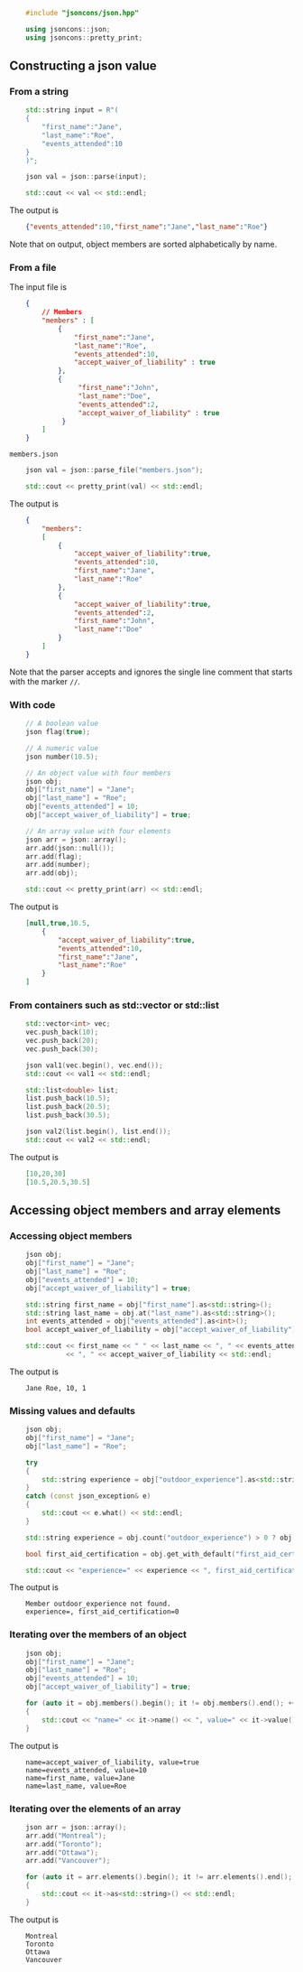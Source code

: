 ```c++
    #include "jsoncons/json.hpp"

    using jsoncons::json;
    using jsoncons::pretty_print;
```
## Constructing a json value

### From a string
```c++
    std::string input = R"(
    {
        "first_name":"Jane",
        "last_name":"Roe",
        "events_attended":10
    }
    )";

    json val = json::parse(input);

    std::cout << val << std::endl;
```
The output is
```json
    {"events_attended":10,"first_name":"Jane","last_name":"Roe"}
```
Note that on output, object members are sorted alphabetically by name.

### From a file

The input file is
```json
    {
        // Members
        "members" : [
            {
                "first_name":"Jane",
                "last_name":"Roe",
                "events_attended":10,
                "accept_waiver_of_liability" : true
            },
            {
                 "first_name":"John",
                 "last_name":"Doe",
                 "events_attended":2,
                 "accept_waiver_of_liability" : true
             }
        ]
    }
```
`members.json`
```c++
    json val = json::parse_file("members.json");

    std::cout << pretty_print(val) << std::endl;
```
The output is
```json
    {
        "members":
        [
            {
                "accept_waiver_of_liability":true,
                "events_attended":10,
                "first_name":"Jane",
                "last_name":"Roe"
            },
            {
                "accept_waiver_of_liability":true,
                "events_attended":2,
                "first_name":"John",
                "last_name":"Doe"
            }
        ]
    }
```
Note that the parser accepts and ignores the single line comment that starts with the marker `//`.

### With code
```c++
    // A boolean value
    json flag(true);

    // A numeric value
    json number(10.5);

    // An object value with four members
    json obj;
    obj["first_name"] = "Jane";
    obj["last_name"] = "Roe";
    obj["events_attended"] = 10;
    obj["accept_waiver_of_liability"] = true;

    // An array value with four elements
    json arr = json::array();
    arr.add(json::null());
    arr.add(flag);
    arr.add(number);
    arr.add(obj);

    std::cout << pretty_print(arr) << std::endl;
```
The output is
```json
    [null,true,10.5,
        {
            "accept_waiver_of_liability":true,
            "events_attended":10,
            "first_name":"Jane",
            "last_name":"Roe"
        }
    ]
```
### From containers such as std::vector or std::list
```c++
    std::vector<int> vec;
    vec.push_back(10);
    vec.push_back(20);
    vec.push_back(30);

    json val1(vec.begin(), vec.end());
    std::cout << val1 << std::endl;

    std::list<double> list;
    list.push_back(10.5);
    list.push_back(20.5);
    list.push_back(30.5);

    json val2(list.begin(), list.end());
    std::cout << val2 << std::endl;
```
The output is 
```json
    [10,20,30]
    [10.5,20.5,30.5]
```
## Accessing object members and array elements

### Accessing object members
```c++
    json obj;
    obj["first_name"] = "Jane";
    obj["last_name"] = "Roe";
    obj["events_attended"] = 10;
    obj["accept_waiver_of_liability"] = true;

    std::string first_name = obj["first_name"].as<std::string>();
    std::string last_name = obj.at("last_name").as<std::string>();
    int events_attended = obj["events_attended"].as<int>();
    bool accept_waiver_of_liability = obj["accept_waiver_of_liability"].as<bool>();

    std::cout << first_name << " " << last_name << ", " << events_attended 
              << ", " << accept_waiver_of_liability << std::endl;
```
The output is
```
    Jane Roe, 10, 1
```
### Missing values and defaults
```c++
    json obj;
    obj["first_name"] = "Jane";
    obj["last_name"] = "Roe";

    try
    {
        std::string experience = obj["outdoor_experience"].as<std::string>();
    }
    catch (const json_exception& e)
    {
        std::cout << e.what() << std::endl;
    }

    std::string experience = obj.count("outdoor_experience") > 0 ? obj["outdoor_experience"].as<std::string>() : "";

    bool first_aid_certification = obj.get_with_default("first_aid_certification",false);

    std::cout << "experience=" << experience << ", first_aid_certification=" << first_aid_certification << std::endl;
```
The output is
```
    Member outdoor_experience not found.
    experience=, first_aid_certification=0
```
### Iterating over the members of an object
```c++
    json obj;
    obj["first_name"] = "Jane";
    obj["last_name"] = "Roe";
    obj["events_attended"] = 10;
    obj["accept_waiver_of_liability"] = true;

    for (auto it = obj.members().begin(); it != obj.members().end(); ++it)
    {
        std::cout << "name=" << it->name() << ", value=" << it->value().as<std::string>() << std::endl;
    }
```
The output is
```
    name=accept_waiver_of_liability, value=true
    name=events_attended, value=10
    name=first_name, value=Jane
    name=last_name, value=Roe
```
### Iterating over the elements of an array
```c++
    json arr = json::array();
    arr.add("Montreal");
    arr.add("Toronto");
    arr.add("Ottawa");
    arr.add("Vancouver");

    for (auto it = arr.elements().begin(); it != arr.elements().end(); ++it)
    {
        std::cout << it->as<std::string>() << std::endl;
    }
```
The output is
```
    Montreal
    Toronto
    Ottawa
    Vancouver
```
